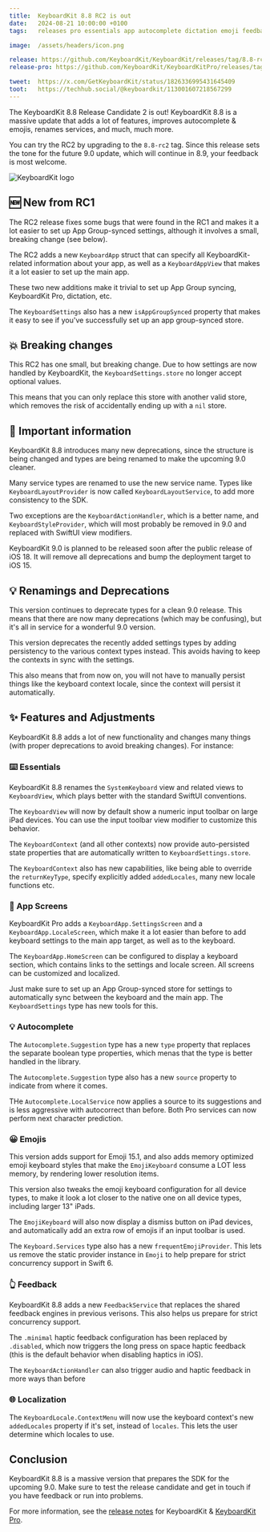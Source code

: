 ```yaml
---
title:  KeyboardKit 8.8 RC2 is out
date:   2024-08-21 10:00:00 +0100
tags:   releases pro essentials app autocomplete dictation emoji feedback layout settings

image:  /assets/headers/icon.png

release: https://github.com/KeyboardKit/KeyboardKit/releases/tag/8.8-rc2
release-pro: https://github.com/KeyboardKit/KeyboardKitPro/releases/tag/8.8-rc2

tweet:  https://x.com/GetKeyboardKit/status/1826336995431645409
toot:   https://techhub.social/@keyboardkit/113001607218567299
---
```


The KeyboardKit 8.8 Release Candidate 2 is out! KeyboardKit 8.8 is a massive update that adds a lot of features, improves autocomplete & emojis, renames services, and much, much more. 

You can try the RC2 by upgrading to the `8.8-rc2` tag. Since this release sets the tone for the future 9.0 update, which will continue in 8.9, your feedback is most welcome.

![KeyboardKit logo]({{page.image}})


## 🆕 New from RC1

The RC2 release fixes some bugs that were found in the RC1 and makes it a lot easier to set up App Group-synced settings, although it involves a small, breaking change (see below). 

The RC2 adds a new `KeyboardApp` struct that can specify all KeyboardKit-related information about your app, as well as a `KeyboardAppView` that makes it a lot easier to set up the main app.

These two new additions make it trivial to set up App Group syncing, KeyboardKit Pro, dictation, etc.

The `KeyboardSettings` also has a new `isAppGroupSynced` property that makes it easy to see if you've successfully set up an app group-synced store.


## 💥 Breaking changes

This RC2 has one small, but breaking change. Due to how settings are now handled by KeyboardKit, the `KeyboardSettings.store` no longer accept optional values. 

This means that you can only replace this store with another valid store, which removes the risk of accidentally ending up with a `nil` store.



## 🚨 Important information

KeyboardKit 8.8 introduces many new deprecations, since the structure is being changed and types are being renamed to make the upcoming 9.0 cleaner.

Many service types are renamed to use the new service name. Types like `KeyboardLayoutProvider` is now called `KeyboardLayoutService`, to add more consistency to the SDK.

Two exceptions are the `KeyboardActionHandler`, which is a better name, and `KeyboardStyleProvider`, which will most probably be removed in 9.0 and replaced with SwiftUI view modifiers.

KeyboardKit 9.0 is planned to be released soon after the public release of iOS 18. It will remove all deprecations and bump the deployment target to iOS 15.


## 💡 Renamings and Deprecations

This version continues to deprecate types for a clean 9.0 release. This means that there are now many deprecations (which may be confusing), but it's all in service for a wonderful 9.0 version.

This version deprecates the recently added settings types by adding persistency to the various context types instead. This avoids having to keep the contexts in sync with the settings.

This also means that from now on, you will not have to manually persist things like the keyboard context locale, since the context will persist it automatically.


## ✨ Features and Adjustments

KeyboardKit 8.8 adds a lot of new functionality and changes many things (with proper deprecations to avoid breaking changes). For instance:

### ⌨️ Essentials

KeyboardKit 8.8 renames the `SystemKeyboard` view and related views to `KeyboardView`, which plays better with the standard SwiftUI conventions.

The `KeyboardView` will now by default show a numeric input toolbar on large iPad devices. You can use the input toolbar view modifier to customize this behavior.

The `KeyboardContext` (and all other contexts) now provide auto-persisted state properties that are automatically written to `KeyboardSettings.store`.

The `KeyboardContext` also has new capabilities, like being able to override the `returnKeyType`, specify explicitly added `addedLocales`, many new locale functions etc.


### 📱 App Screens

KeyboardKit Pro adds a `KeyboardApp.SettingsScreen` and a `KeyboardApp.LocaleScreen`, which make it a lot easier than before to add keyboard settings to the main app target, as well as to the keyboard.

The `KeyboardApp.HomeScreen` can be configured to display a keyboard section, which contains links to the settings and locale screen. All screens can be customized and localized.

Just make sure to set up an App Group-synced store for settings to automatically sync between the keyboard and the main app. The `KeyboardSettings` type has new tools for this.

### 💡 Autocomplete

The `Autocomplete.Suggestion` type has a new `type` property that replaces the separate boolean type properties, which menas that the type is better handled in the library.

The `Autocomplete.Suggestion` type also has a new `source` property to indicate from where it comes.

THe `Autocomplete.LocalService` now applies a source to its suggestions and is less aggressive with autocorrect than before. Both Pro services can now perform next character prediction.

### 😀 Emojis

This version adds support for Emoji 15.1, and also adds memory optimized emoji keyboard styles that make the `EmojiKeyboard` consume a LOT less memory, by rendering lower resolution items. 

This version also tweaks the emoji keyboard configuration for all device types, to make it look a lot closer to the native one on all device types, including larger 13" iPads.

The `EmojiKeyboard` will also now display a dismiss button on iPad devices, and automatically add an extra row of emojis if an input toolbar is used.

The `Keyboard.Services` type also has a new `frequentEmojiProvider`. This lets us remove the static provider instance in `Emoji` to help prepare for strict concurrency support in Swift 6.

### 👆 Feedback

KeyboardKit 8.8 adds a new `FeedbackService` that replaces the shared feedback engines in previous verisons. This also helps us prepare for strict concurrency support.

The `.minimal` haptic feedback configuration has been replaced by `.disabled`, which now triggers the long press on space haptic feedback (this is the default behavior when disabling haptics in iOS).

The `KeyboardActionHandler` can also trigger audio and haptic feedback in more ways than before

### 🌐 Localization

The `KeyboardLocale.ContextMenu` will now use the keyboard context's new `addedLocales` property if it's set, instead of `locales`. This lets the user determine which locales to use.


## Conclusion

KeyboardKit 8.8 is a massive version that prepares the SDK for the upcoming 9.0. Make sure to test the release candidate and get in touch if you have feedback or run into problems.

For more information, see the [release notes]({{page.release}}) for KeyboardKit & [KeyboardKit Pro]({{page.release-pro}}).